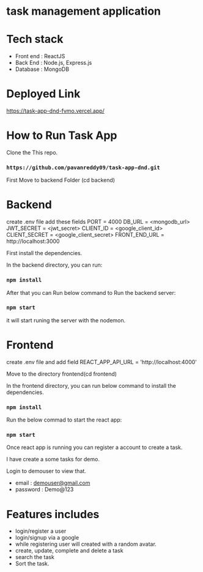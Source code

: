 # task management application

# Tech stack
- Front end : ReactJS
- Back End : Node.js, Express.js
- Database : MongoDB

# Deployed Link
https://task-app-dnd-fvmo.vercel.app/
# How to Run Task App
Clone the This repo.

### `https://github.com/pavanreddy09/task-app-dnd.git`

First Move to backend Folder (cd backend)
# Backend
create .env file add these fields 
PORT = 4000
DB_URL = <mongodb_url>
JWT_SECRET = <jwt_secret>
CLIENT_ID = <google_client_id>
CLIENT_SECRET = <google_client_secret>
FRONT_END_URL = http://localhost:3000

First install the dependencies.

In the backend directory, you can run:
### `npm install`

After that you can Run below command to Run the backend server:
### `npm start`
it will start runing the server with the nodemon.

# Frontend
create .env file and add field
REACT_APP_API_URL = 'http://localhost:4000'

Move to the directory frontend(cd frontend)

In the frontend directory, you can run below command to install the dependencies.
### `npm install`

Run the below commad to start the react app:
### `npm start`

Once react app is running you can register a account to create a task.

I have create a some tasks for demo.

Login to demouser to view that.

- email : demouser@gmail.com
- password : Demo@123

# Features includes 
- login/register a user
- login/signup via a google
- while registering user will created with a random avatar.
- create, update, complete and delete a task
- search the task
- Sort the task.

